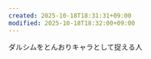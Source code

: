 ```yaml
---
created: 2025-10-18T18:31:31+09:00
modified: 2025-10-18T18:32:00+09:00
---
```


ダルシムをとんおりキャラとして捉える人
